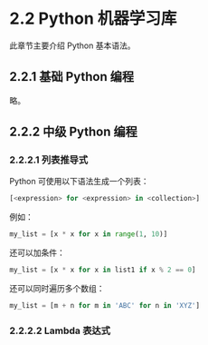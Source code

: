 # 2.2 Python 机器学习库

此章节主要介绍 Python 基本语法。

## 2.2.1 基础 Python 编程

略。

## 2.2.2 中级 Python 编程

### 2.2.2.1 列表推导式

Python 可使用以下语法生成一个列表：

```python
[<expression> for <expression> in <collection>]
```

例如：

```python
my_list = [x * x for x in range(1, 10)]
```

还可以加条件：

```python
my_list = [x * x for x in list1 if x % 2 == 0]
```

还可以同时遍历多个数组：

```python
my_list = [m + n for m in 'ABC' for n in 'XYZ']
```

### 2.2.2.2 Lambda 表达式


